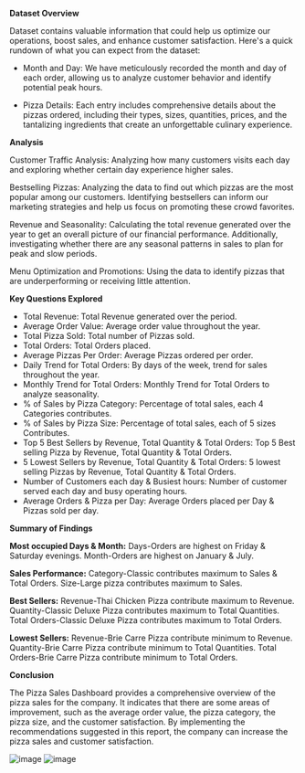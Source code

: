 **Dataset Overview**

Dataset contains valuable information that could help us optimize our operations, boost sales, and enhance customer satisfaction. Here's a quick rundown of what you can expect from the dataset:

 * Month and Day: We have meticulously recorded the month and day of each order, allowing us to analyze customer behavior and identify potential peak hours.

 * Pizza Details: Each entry includes comprehensive details about the pizzas ordered, including their types, sizes, quantities, prices, and the tantalizing ingredients that create an unforgettable culinary experience.

   
**Analysis**

Customer Traffic Analysis: Analyzing how many customers visits each day and exploring whether certain day experience higher sales.

Bestselling Pizzas: Analyzing the data to find out which pizzas are the most popular among our customers. Identifying bestsellers can inform our marketing strategies and help us focus on promoting these crowd favorites.

Revenue and Seasonality: Calculating the total revenue generated over the year to get an overall picture of our financial performance. Additionally, investigating whether there are any seasonal patterns in sales to plan for peak and slow periods.

Menu Optimization and Promotions: Using the data to identify pizzas that are underperforming or receiving little attention.

**Key Questions Explored**
 * Total Revenue: Total Revenue generated over the period.
 * Average Order Value: Average order value throughout the year.
 * Total Pizza Sold: Total number of Pizzas sold.
 * Total Orders: Total Orders placed.
 * Average Pizzas Per Order: Average Pizzas ordered per order.
 * Daily Trend for Total Orders: By days of the week, trend for sales throughout the year.
 * Monthly Trend for Total Orders: Monthly Trend for Total Orders to analyze seasonality.
 * % of Sales by Pizza Category: Percentage of total sales, each 4 Categories contributes.
 * % of Sales by Pizza Size: Percentage of total sales, each of 5 sizes Contributes.
 * Top 5 Best Sellers by Revenue, Total Quantity & Total Orders: Top 5 Best selling Pizza by Revenue, Total Quantity & Total Orders.
 * 5 Lowest Sellers by Revenue, Total Quantity & Total Orders: 5 lowest selling Pizzas by Revenue, Total Quantity & Total Orders.
 * Number of Customers each day & Busiest hours: Number of customer served each day and busy operating hours.
 * Average Orders & Pizza per Day: Average Orders placed per Day & Pizzas sold per day.

  ****Summary of Findings****
  
**Most occupied Days & Month:**
  Days-Orders are highest on Friday & Saturday evenings.
  Month-Orders are highest on January & July.
  
**Sales Performance:**
  Category-Classic contributes maximum to Sales & Total Orders.
  Size-Large pizza contributes maximum to Sales.
  
**Best Sellers:**
  Revenue-Thai Chicken Pizza contribute maximum to Revenue.
  Quantity-Classic Deluxe Pizza contributes maximum to Total Quantities.
  Total Orders-Classic Deluxe Pizza contributes maximum to Total Orders.
  
**Lowest Sellers:**
  Revenue-Brie Carre Pizza contribute minimum to Revenue.
  Quantity-Brie Carre Pizza contribute minimum to Total Quantities.
  Total Orders-Brie Carre Pizza contribute minimum to Total Orders.

**Conclusion**

The Pizza Sales Dashboard provides a comprehensive overview of the pizza sales for the company. It indicates that there are some areas of improvement, such as the average order value, the pizza category, the pizza size, and the customer satisfaction. By implementing the recommendations suggested in this report, the company can increase the pizza sales and customer satisfaction.


![image](https://github.com/Ashika49github/Pizza-Sales-Analysis/assets/149823297/cc11390e-2b55-46ac-b491-b9bff72a0079)
![image](https://github.com/Ashika49github/Pizza-Sales-Analysis/assets/149823297/e3511a83-ab60-4893-878d-5a41415be027)





